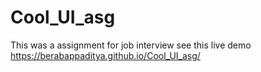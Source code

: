 # Cool_UI_asg
This was a assignment for job interview
see this live demo
https://berabappaditya.github.io/Cool_UI_asg/
